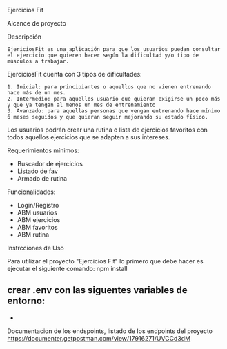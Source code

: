Ejercicios Fit

Alcance de proyecto

Descripción

    EjericiosFit es una aplicación para que los usuarios puedan consultar el ejercicio que quieren hacer según la dificultad y/o tipo de músculos a trabajar.

EjerciciosFit cuenta con 3 tipos de dificultades:

    1. Inicial: para principiantes o aquellos que no vienen entrenando hace más de un mes.
    2. Intermedio: para aquellos usuario que quieran exigirse un poco más y que ya tengan al menos un mes de entrenamiento 
    3. Avanzado: para aquellas personas que vengan entrenando hace mínimo 6 meses seguidos y que quieran seguir mejorando su estado físico.  

Los usuarios podrán crear una rutina o lista de ejercicios favoritos con todos aquellos ejercicios que se adapten a sus intereses.

Requerimientos mínimos:

- Buscador de ejercicios
- Listado de fav
- Armado de rutina

Funcionalidades:

- Login/Registro
- ABM usuarios
- ABM ejercicios
- ABM favoritos
- ABM rutina


Instrcciones de Uso

Para utilizar el proyecto "Ejercicios Fit" lo primero que debe hacer es ejecutar el siguiente comando:
npm install 

crear .env con las siguentes variables de entorno: 
-
-


Documentacion de los endspoints, listado de los endpoints del proyecto
https://documenter.getpostman.com/view/17916271/UVCCd3dM
